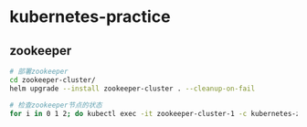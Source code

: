 # kubernetes-practice


## zookeeper
```bash
# 部署zookeeper
cd zookeeper-cluster/
helm upgrade --install zookeeper-cluster . --cleanup-on-fail

# 检查zookeeper节点的状态
for i in 0 1 2; do kubectl exec -it zookeeper-cluster-1 -c kubernetes-zookeeper -- zkServer.sh status; done
```